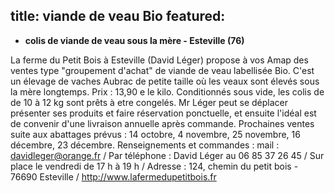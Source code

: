 title: viande de veau Bio
    featured:
---

- **colis de viande de veau sous la mère - Esteville (76)**

La ferme du Petit Bois à Esteville (David Léger) propose à vos Amap des ventes type "groupement d'achat" de viande de veau labellisée Bio. C'est un élevage de vaches Aubrac de petite taille où les veaux sont élevés sous la mère longtemps. Prix : 13,90 e le kilo. Conditionnés sous vide, les colis de de 10 à 12 kg sont prêts à etre congelés. Mr Léger peut se déplacer présenter ses produits et faire réservation ponctuelle, et ensuite l'idéal est de convenir d'une livraison annuelle après commande. Prochaines ventes suite aux abattages prévus : 14 octobre, 4 novembre, 25 novembre, 16 décembre, 23 décembre. Renseignements et commandes : mail : davidleger@orange.fr / Par téléphone : David Léger au 06 85 37 26 45 / Sur place le vendredi de 17 h à 19 h / Adresse : 124, chemin du petit bois - 76690 Esteville / http://www.lafermedupetitbois.fr